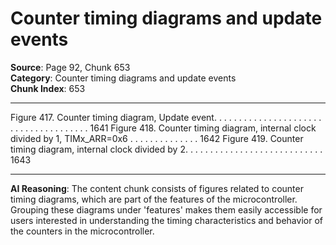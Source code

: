 # Counter timing diagrams and update events

**Source**: Page 92, Chunk 653  
**Category**: Counter timing diagrams and update events  
**Chunk Index**: 653

---

Figure 417. Counter timing diagram, Update event. . . . . . . . . . . . . . . . . . . . . . . . . . . . . . . . . . . . . . 1641
Figure 418. Counter timing diagram, internal clock divided by 1, TIMx_ARR=0x6 . . . . . . . . . . . . . . 1642
Figure 419. Counter timing diagram, internal clock divided by 2. . . . . . . . . . . . . . . . . . . . . . . . . . . . 1643

---

**AI Reasoning**: The content chunk consists of figures related to counter timing diagrams, which are part of the features of the microcontroller. Grouping these diagrams under 'features' makes them easily accessible for users interested in understanding the timing characteristics and behavior of the counters in the microcontroller.
